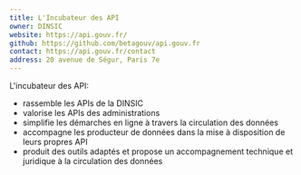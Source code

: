 ```yaml
---
title: L'Incubateur des API
owner: DINSIC
website: https://api.gouv.fr/
github: https://github.com/betagouv/api.gouv.fr
contact: https://api.gouv.fr/contact
address: 20 avenue de Ségur, Paris 7e
---
```


L'incubateur des API: 
* rassemble les APIs de la DINSIC
* valorise les APIs des administrations
* simplifie les démarches en ligne à travers la circulation des données
* accompagne les producteur de données dans la mise à disposition de leurs propres API
* produit des outils adaptés et propose un accompagnement technique et juridique à la circulation des données
